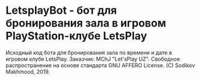# LetsplayBot - бот для бронирования зала в игровом PlayStation-клубе LetsPlay

Исходный код бота для бронирования зала по времени и дате в игровом клубе LetsPlay.
Заказчик: MChJ "Let'sPlay UZ".
Свободное распространение на основе стандарта GNU AFFERO License.
(C) Sodikov Makhmood, 2019.
